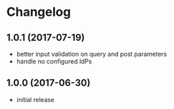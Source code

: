 # Changelog

## 1.0.1 (2017-07-19)
- better input validation on query and post parameters
- handle no configured IdPs

## 1.0.0 (2017-06-30)
- initial release
